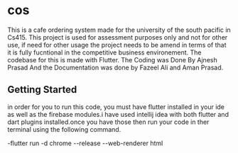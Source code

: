 # cos

This is a cafe ordering system made for the university of the south pacific in Cs415. This project is used for assessment purposes only and not for other use, if need for other usage the project needs to be amend in terms of that it is fully fucntional in the competitive business environement. The codebase for this is made with Flutter. The Coding was Done By Ajnesh Prasad And the Documentation was done by Fazeel Ali and Aman Prasad.

## Getting Started

in order for you to run this code, you must have flutter installed in your ide as well as the firebase modules.i have used intellij idea with both flutter and dart plugins installed.once you have those then run your code in ther terminal using the following command.

-flutter run -d chrome --release --web-renderer html



